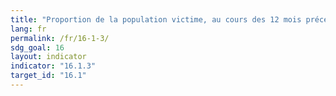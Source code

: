 ```yaml
---
title: "Proportion de la population victime, au cours des 12 mois précédents : a) de violences physiques ; b) de violences psychologiques ; c) de violences sexuelles"
lang: fr
permalink: /fr/16-1-3/
sdg_goal: 16
layout: indicator
indicator: "16.1.3"
target_id: "16.1"
---
```


